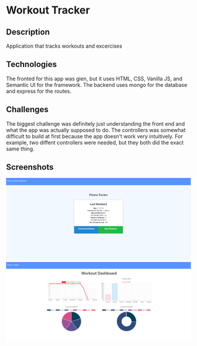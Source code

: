 # Workout Tracker

## Description
Application that tracks workouts and excercises

## Technologies
The fronted for this app was gien, but it uses HTML, CSS, Vanilla JS, and Semantic UI for the framework. The backend uses mongo for the database and express for the routes.

## Challenges
The biggest challenge was definitely just understanding the front end and what the app was actually supposed to do. The controllers was somewhat difficult to build at first because the app doesn't work very intuitively. For example, two diffent controllers were needed, but they both did the exact same thing.
  
## Screenshots
![Workout Tracker Screenshot](https://github.com/DMarcusYoung/17-workoutTracker/blob/master/fitnessTrackerScreenshot.PNG)
![Workout Tracker Dashboard Screenshot](https://github.com/DMarcusYoung/17-workoutTracker/blob/master/fitnessTrackerDashboardScreenshot.PNG)
